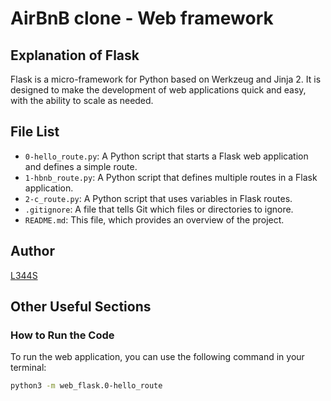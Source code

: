 # AirBnB clone - Web framework
## Explanation of Flask

Flask is a micro-framework for Python based on Werkzeug and Jinja 2. It is designed to make the development of web applications quick and easy, with the ability to scale as needed.

## File List

- `0-hello_route.py`: A Python script that starts a Flask web application and defines a simple route.
- `1-hbnb_route.py`: A Python script that defines multiple routes in a Flask application.
- `2-c_route.py`: A Python script that uses variables in Flask routes.
- `.gitignore`: A file that tells Git which files or directories to ignore.
- `README.md`: This file, which provides an overview of the project.

## Author

[L344S](https://github.com/L344S)

## Other Useful Sections

### How to Run the Code

To run the web application, you can use the following command in your terminal:

```sh
python3 -m web_flask.0-hello_route